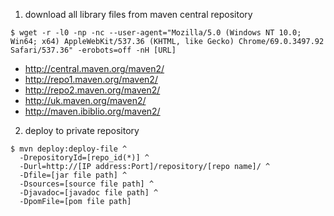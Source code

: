 
1. download all library files from maven central repository

```
$ wget -r -l0 -np -nc --user-agent="Mozilla/5.0 (Windows NT 10.0; Win64; x64) AppleWebKit/537.36 (KHTML, like Gecko) Chrome/69.0.3497.92 Safari/537.36" -erobots=off -nH [URL]
```

* http://central.maven.org/maven2/
* http://repo1.maven.org/maven2/
* http://repo2.maven.org/maven2/
* http://uk.maven.org/maven2/
* http://maven.ibiblio.org/maven2/

2. deploy to private repository
```
$ mvn deploy:deploy-file ^
  -DrepositoryId=[repo_id(*)] ^
  -Durl=http://[IP address:Port]/repository/[repo name]/ ^
  -Dfile=[jar file path] ^
  -Dsources=[source file path] ^
  -Djavadoc=[javadoc file path] ^
  -DpomFile=[pom file path] 
```
